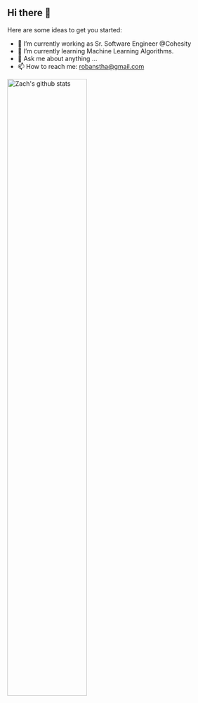## Hi there 👋

Here are some ideas to get you started:

- 🔭 I’m currently working as Sr. Software Engineer @Cohesity
- 🌱 I’m currently learning Machine Learning Algorithms.
- 💬 Ask me about anything ...
- 📫 How to reach me: robanstha@gmail.com

<a href="https://github.com/zjayers/github-readme-stats">
   <img width="60%" alt="Zach's github stats" src="https://github-readme-stats.vercel.app/api?username=robanstha&show_icons=true&hide_border=true" />
</a>

